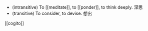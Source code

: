 - (intransitive) To [[meditate]], to [[ponder]], to think deeply. 深思
- (transitive) To consider, to devise. 想出

[[cogito]]